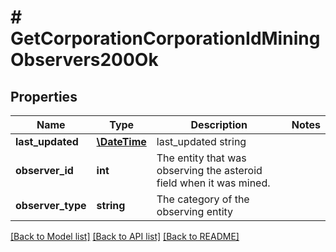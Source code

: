 # # GetCorporationCorporationIdMiningObservers200Ok

## Properties

Name | Type | Description | Notes
------------ | ------------- | ------------- | -------------
**last_updated** | [**\DateTime**](\DateTime.md) | last_updated string | 
**observer_id** | **int** | The entity that was observing the asteroid field when it was mined. | 
**observer_type** | **string** | The category of the observing entity | 

[[Back to Model list]](../../README.md#documentation-for-models) [[Back to API list]](../../README.md#documentation-for-api-endpoints) [[Back to README]](../../README.md)


